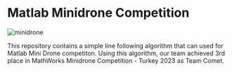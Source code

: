 # Matlab Minidrone Competition 
![minidrone](https://github.com/user-attachments/assets/a48b41c2-f689-41b9-a9f4-85122741250d)

This repository contains a simple line following algorithm that can used for Matlab Mini Drone competiton. Using this algorithm, our team achieved 3rd place in MathWorks Minidrone Competition - Turkey 2023 as Team Comet.
